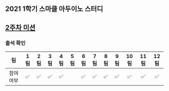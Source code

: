 ## 2021 1학기 스마클 아두이노 스터디

## [2주차 미션](https://github.com/sejongsmarcle/2021_Spring_ArduinoStudy/issues/4)


### 출석 확인

|팀|1팀|2팀|3팀|4팀|5팀|6팀|7팀|8팀|9팀|10팀|11팀|12팀|
|:---:|:---:|:---:|:---:|:---:|:---:|:---:|:---:|:---:|:---:|:---:|:---:|:---:|
참여 여부| ✅|✅|✅|✅||✅|✅|✅|✅|✅|✅|✅|✅|✅|✅|✅|✅|



